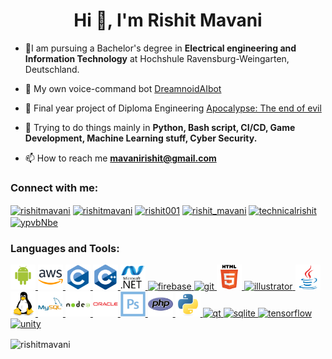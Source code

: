 <h1 align="center">Hi 👋, I'm Rishit Mavani</h1>



- 🌱I am pursuing a Bachelor's degree in **Electrical engineering and Information Technology** at Hochshule Ravensburg-Weingarten, Deutschland.
 
- 🔭 My own voice-command bot [DreamnoidAIbot](https://github.com/rishitmavani/DreamnoidAIbot)
- 🔭 Final year project of Diploma Engineering [Apocalypse: The end of evil](https://github.com/rishitmavani/Apocalypse-The_end_of_evil)

- 🌱 Trying to do things mainly in **Python, Bash script, CI/CD, Game Development, Machine Learning stuff, Cyber Security.**

- 📫 How to reach me **mavanirishit@gmail.com**


<h3 align="left">Connect with me:</h3>
<p align="left">
<a href="https://linkedin.com/in/rishitmavani" target="blank"><img align="center" src="https://upload.wikimedia.org/wikipedia/commons/c/ca/LinkedIn_logo_initials.png" alt="rishitmavani" height="35" width="40" /></a>
<a href="https://twitter.com/rishitmavani" target="blank"><img align="center" src="https://upload.wikimedia.org/wikipedia/commons/4/4f/Twitter-logo.svg" alt="rishitmavani" height="35" width="40" /></a>
<a href="https://fb.com/rishit001" target="blank"><img align="center" src="https://upload.wikimedia.org/wikipedia/commons/0/05/Facebook_Logo_%282019%29.png" alt="rishit001" height="35" width="40" /></a>
<a href="https://instagram.com/rishit_mavani" target="blank"><img align="center" src="https://upload.wikimedia.org/wikipedia/commons/9/95/Instagram_logo_2022.svg" alt="rishit_mavani" height="35" width="40" /></a>
<a href="https://www.youtube.com/c/technicalrishit" target="blank"><img align="center" src="https://upload.wikimedia.org/wikipedia/commons/e/ef/Youtube_logo.png" alt="technicalrishit" height="32" width="40" /></a>
<a href="https://discord.gg/ypvbNbe" target="blank"><img align="center" src="https://upload.wikimedia.org/wikipedia/commons/4/4b/Discord-logo-blurple.png" alt="ypvbNbe" height="32" width="40" /></a>
</p>

<h3 align="left">Languages and Tools:</h3>
<p align="left"> <a href="https://developer.android.com" target="_blank"> <img src="https://raw.githubusercontent.com/devicons/devicon/master/icons/android/android-original-wordmark.svg" alt="android" width="40" height="40"/> </a> <a href="https://aws.amazon.com" target="_blank"> <img src="https://raw.githubusercontent.com/devicons/devicon/master/icons/amazonwebservices/amazonwebservices-original-wordmark.svg" alt="aws" width="40" height="40"/> </a> <a href="https://www.cprogramming.com/" target="_blank"> <img src="https://raw.githubusercontent.com/devicons/devicon/master/icons/c/c-original.svg" alt="c" width="40" height="40"/> </a> <a href="https://www.w3schools.com/cpp/" target="_blank"> <img src="https://raw.githubusercontent.com/devicons/devicon/master/icons/cplusplus/cplusplus-original.svg" alt="cplusplus" width="40" height="40"/> </a> <a href="https://dotnet.microsoft.com/" target="_blank"> <img src="https://raw.githubusercontent.com/devicons/devicon/master/icons/dot-net/dot-net-original-wordmark.svg" alt="dotnet" width="40" height="40"/> </a> <a href="https://firebase.google.com/" target="_blank"> <img src="https://www.vectorlogo.zone/logos/firebase/firebase-icon.svg" alt="firebase" width="40" height="40"/> </a> <a href="https://git-scm.com/" target="_blank"> <img src="https://www.vectorlogo.zone/logos/git-scm/git-scm-icon.svg" alt="git" width="40" height="40"/> </a> <a href="https://www.w3.org/html/" target="_blank"> <img src="https://raw.githubusercontent.com/devicons/devicon/master/icons/html5/html5-original-wordmark.svg" alt="html5" width="40" height="40"/> </a> <a href="https://www.adobe.com/in/products/illustrator.html" target="_blank"> <img src="https://www.vectorlogo.zone/logos/adobe_illustrator/adobe_illustrator-icon.svg" alt="illustrator" width="40" height="40"/> </a> <a href="https://www.java.com" target="_blank"> <img src="https://raw.githubusercontent.com/devicons/devicon/master/icons/java/java-original.svg" alt="java" width="40" height="40"/> </a> <a href="https://www.linux.org/" target="_blank"> <img src="https://raw.githubusercontent.com/devicons/devicon/master/icons/linux/linux-original.svg" alt="linux" width="40" height="40"/> </a> <a href="https://www.mysql.com/" target="_blank"> <img src="https://raw.githubusercontent.com/devicons/devicon/master/icons/mysql/mysql-original-wordmark.svg" alt="mysql" width="40" height="40"/> </a> <a href="https://nodejs.org" target="_blank"> <img src="https://raw.githubusercontent.com/devicons/devicon/master/icons/nodejs/nodejs-original-wordmark.svg" alt="nodejs" width="40" height="40"/> </a> <a href="https://www.oracle.com/" target="_blank"> <img src="https://raw.githubusercontent.com/devicons/devicon/master/icons/oracle/oracle-original.svg" alt="oracle" width="40" height="40"/> </a> <a href="https://www.photoshop.com/en" target="_blank"> <img src="https://raw.githubusercontent.com/devicons/devicon/master/icons/photoshop/photoshop-line.svg" alt="photoshop" width="40" height="40"/> </a> <a href="https://www.php.net" target="_blank"> <img src="https://raw.githubusercontent.com/devicons/devicon/master/icons/php/php-original.svg" alt="php" width="40" height="40"/> </a> <a href="https://www.python.org" target="_blank"> <img src="https://raw.githubusercontent.com/devicons/devicon/master/icons/python/python-original.svg" alt="python" width="40" height="40"/> </a> <a href="https://www.qt.io/" target="_blank"> <img src="https://upload.wikimedia.org/wikipedia/commons/0/0b/Qt_logo_2016.svg" alt="qt" width="40" height="40"/> </a> <a href="https://www.sqlite.org/" target="_blank"> <img src="https://www.vectorlogo.zone/logos/sqlite/sqlite-icon.svg" alt="sqlite" width="40" height="40"/> </a> <a href="https://www.tensorflow.org" target="_blank"> <img src="https://www.vectorlogo.zone/logos/tensorflow/tensorflow-icon.svg" alt="tensorflow" width="40" height="40"/> </a> <a href="https://unity.com/" target="_blank"> <img src="https://www.vectorlogo.zone/logos/unity3d/unity3d-icon.svg" alt="unity" width="40" height="40"/> </a> </p>

<p><img align="center" src="https://github-readme-stats.vercel.app/api/top-langs?username=rishitmavani&show_icons=true&locale=en&layout=compact" alt="rishitmavani" /></p>

